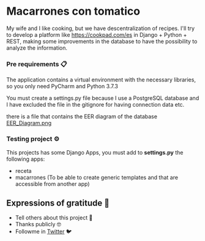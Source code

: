# Macarrones con tomatico

My wife and I like cooking, but we have descentralization of recipes. I'll try to develop a platform like https://cookpad.com/es in Django + Python + REST, making some improvements in the database to have the possibility to analyze the information.

### Pre requirements 📋

The application contains a virtual environment with the necessary libraries, so you only need PyCharm and Python 3.7.3

You must create a settings.py file because I use a PostgreSQL database and I have excluded the file in the gitignore for having connection data etc.

there is a file that contains the EER diagram of the database [EER_Diagram.png](EER_Diagram.png)

### Testing project ⚙

This projects has some Django Apps, you must add to <strong>settings.py</strong> the following apps:
- receta
- macarrones (To be able to create generic templates and that are accessible from another app)

## Expressions of gratitude 🎁

- Tell others about this project 📢
- Thanks publicly 🤓
- Followme in [Twitter](https://twitter.com/AsensiFj) 🐦